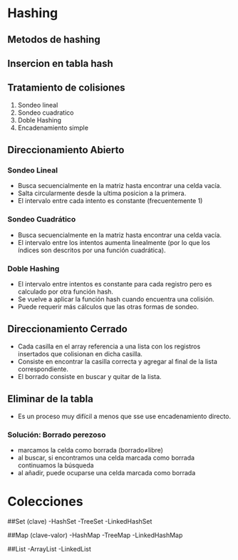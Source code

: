 # Hashing

## Metodos de hashing

## Insercion en tabla hash

## Tratamiento de colisiones

1. Sondeo lineal
2. Sondeo cuadratico
3. Doble Hashing
4. Encadenamiento simple

## Direccionamiento Abierto

  ### Sondeo Lineal
  - Busca secuencialmente en la matriz hasta encontrar una celda vacía. 
  - Salta circularmente desde la ultima posicion a la primera.
  - El intervalo entre cada intento es constante (frecuentemente 1)
  
  ### Sondeo Cuadrático
  - Busca secuencialmente en la matriz hasta encontrar una celda vacía.
  - El intervalo entre los intentos aumenta linealmente (por lo que los índices son descritos por una función cuadrática).
  
  ### Doble Hashing
  -  El intervalo entre intentos es constante para cada registro pero es calculado por otra función hash.
  -  Se vuelve a aplicar la función hash cuando encuentra una colisión.
  -  Puede requerir más cálculos que las otras formas de sondeo.

## Direccionamiento Cerrado
- Cada casilla en el array referencia a una lista con los registros insertados que colisionan en dicha casilla.
- Consiste en encontrar la casilla correcta y agregar al final de la lista correspondiente.
- El borrado consiste en buscar y quitar de la lista.

## Eliminar de la tabla

- Es un proceso muy difícil a menos que sse use encadenamiento directo.

### Solución: Borrado perezoso
- marcamos la celda como borrada (borrado≠libre)
- al buscar, si encontramos una celda marcada como borrada continuamos la búsqueda
- al añadir, puede ocuparse una celda marcada como borrada

# Colecciones

##Set (clave)
-HashSet
-TreeSet
-LinkedHashSet

##Map (clave-valor)
-HashMap
-TreeMap
-LinkedHashMap

##List
-ArrayList
-LinkedList
